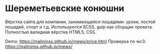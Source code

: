 # Шереметьевские конюшни
Вёрстка сайта для компании, занимающейся лошадями: уроки, постой лошадей, спорт и т.д.
Используются SCSS, gulp как сборщик проекта. Полностью валидная вёрстка HTML5, CSS.

Demo: https://malininss.github.io/mews/price.html
Проверка по wc3: https://malininss.github.io/mews/